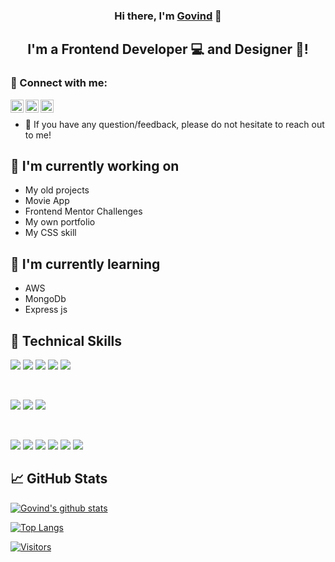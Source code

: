 

<h3 align="center">
Hi there, I'm <a href="https://www.yushi.dev/" target="_blank" rel="noreferrer">Govind</a> 👋
</h3>

<h2 align="center">
I'm a Frontend Developer 💻 and Designer 🎨!
</h2> 



### 🤝 Connect with me:

<a href="https://www.linkedin.com/in/govind-bohara-a77505237/"><img align="left" src="https://raw.githubusercontent.com/yushi1007/yushi1007/main/images/linkedin.svg" alt="Yu Shi | LinkedIn" width="21px"/></a>
<a href="https://www.instagram.com/govindbohara_123/"><img align="left" src="https://raw.githubusercontent.com/yushi1007/yushi1007/main/images/instagram.svg" alt="Yu Shi | Instagram" width="21px"/></a>
<a href="https://inspiring-roentgen-02b92b.netlify.app/"><img align="left" src="https://raw.githubusercontent.com/yushi1007/yushi1007/main/images/medium.svg" alt="Yu Shi | Medium" width="21px"/></a>
</br>
- 💬 If you have any question/feedback, please do not hesitate to reach out to me!

## 🔭 I'm currently working on

- My old projects
- Movie App
- Frontend Mentor Challenges
- My own portfolio
- My CSS skill

## 🌱 I'm currently learning

- AWS
- MongoDb
- Express js


## 💼 Technical Skills

![](https://img.shields.io/badge/Code-React-informational?style=flat&logo=react&color=61DAFB)
![](https://img.shields.io/badge/Code-ReduxToo-informational?style=flat&logo=Redux&color=764ABC)
![](https://img.shields.io/badge/Code-JavaScript-informational?style=flat&logo=JavaScript&color=F7DF1E)
![](https://img.shields.io/badge/Code-HTML5-informational?style=flat&logo=HTML5&color=E34F26)
![](https://img.shields.io/badge/Code-MySQL-informational?style=flat&logo=PostgreSQL&color=336791)


</br>

![](https://img.shields.io/badge/Style-Tailwindcss-informational?style=flat&logo=Tailwind&color=7952B3)
![](https://img.shields.io/badge/Style-CSS3-informational?style=flat&logo=CSS3&color=1572B6)
![](https://img.shields.io/badge/Style-styled--components-informational?style=flat&logo=styled-components&color=DB7093)


</br>

![](https://img.shields.io/badge/Tools-Figma-informational?style=flat&logo=Figma&color=F24E1E)
![](https://img.shields.io/badge/Tools-NPM-informational?style=flat&logo=NPM&color=CB3837)
![](https://img.shields.io/badge/Tools-Vercel-informational?style=flat&logo=Heroku&color=430098)
![](https://img.shields.io/badge/Tools-Netlify-informational?style=flat&logo=netlify&color=00C7B7)
![](https://img.shields.io/badge/Tools-Git-informational?style=flat&logo=Git&color=F05032)
![](https://img.shields.io/badge/Tools-GitHub-informational?style=flat&logo=GitHub&color=181717)



## 📈 GitHub Stats 

[![Govind's github stats](https://github-readme-stats.vercel.app/api?username=govindbohara)](https://github.com/govindbohara)

[![Top Langs](https://github-readme-stats.vercel.app/api/top-langs/?username=govindbohara&layout=compact)](https://github.com/govindbohara)

[![Visitors](https://visitor-badge.glitch.me/badge?page_id=govindbohara.govindbohara)](https://inspiring-roentgen-02b92b.netlify.app/)

